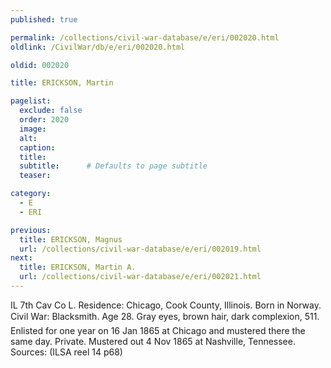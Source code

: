 ```yaml
---
published: true

permalink: /collections/civil-war-database/e/eri/002020.html
oldlink: /CivilWar/db/e/eri/002020.html

oldid: 002020

title: ERICKSON, Martin

pagelist:
  exclude: false
  order: 2020
  image: 
  alt:
  caption:
  title:
  subtitle:      # Defaults to page subtitle
  teaser:

category: 
  - E 
  - ERI

previous:
  title: ERICKSON, Magnus
  url: /collections/civil-war-database/e/eri/002019.html  
next:
  title: ERICKSON, Martin A.
  url: /collections/civil-war-database/e/eri/002021.html   
---
```

IL 7th Cav Co L. Residence: Chicago, Cook County, Illinois. Born in Norway. Civil War: Blacksmith. Age 28. Gray eyes, brown hair, dark complexion, 5&#146;11&#148;. Enlisted for one year on 16 Jan 1865 at Chicago and mustered there the same day. Private. Mustered out 4 Nov 1865 at Nashville, Tennessee. Sources: (ILSA reel 14 p68)